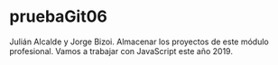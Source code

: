 # pruebaGit06
Julián Alcalde y Jorge Bizoi.
Almacenar los proyectos de este módulo profesional.
Vamos a trabajar con JavaScript este año 2019.
